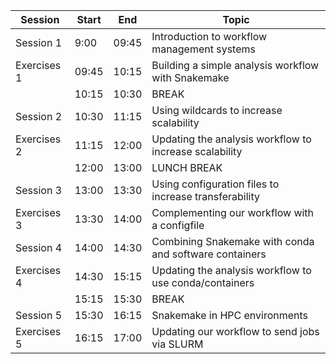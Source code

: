 | Session        | Start    | End      | Topic                                                    |
|--------------- |--------- |--------- |--------------------------------------------------------- |
| Session 1      | 9:00     | 09:45    | Introduction to workflow management systems              |
| Exercises 1    | 09:45    | 10:15    | Building a simple analysis workflow with Snakemake       |
|                | 10:15    | 10:30    | BREAK                                                    |
| Session 2      | 10:30    | 11:15    | Using wildcards to increase scalability                  |
| Exercises 2    | 11:15    | 12:00    | Updating the analysis workflow to increase scalability   |
|                | 12:00    | 13:00    | LUNCH BREAK                                              |
| Session 3      | 13:00    | 13:30    | Using configuration files to increase transferability    |
| Exercises 3    | 13:30    | 14:00    | Complementing our workflow with a configfile             |
| Session 4      | 14:00    | 14:30    | Combining Snakemake with conda and software containers   |
| Exercises 4    | 14:30    | 15:15    | Updating the analysis workflow to use conda/containers   |
|                | 15:15    | 15:30    | BREAK                                                    |
| Session 5      | 15:30    | 16:15    | Snakemake in HPC environments                            |
| Exercises 5    | 16:15    | 17:00    | Updating our workflow to send jobs via SLURM             |
